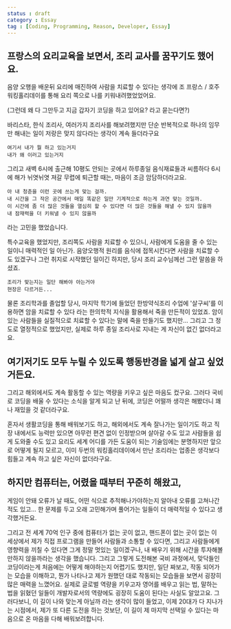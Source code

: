 ```yaml
---
status : draft
category : Essay
tag : [Coding, Programming, Reason, Developer, Essay]
---
```


## 프랑스의 요리교육을 보면서, 조리 교사를 꿈꾸기도 했어요.

음양 오행을 배운뒤 요리에
매진하여 사람을 치료할 수 있다는 생각에
조 프랑스 / 호주워킹홀리데이를 통해 요리 쪽으로 나를 키워내려했었었어요.

(그런데 왜 다 그만두고 지금 갑자기 코딩을 하고 있어요? 라고 묻는다면?)

바리스타, 한식 조리사, 여러가지 조리사를 해보려했지만
단순 반복적으로 하나의 임무만 해내는 일이 저랑은 맞지 않다라는 생각이 계속 들더라구요
```
여기서 내가 뭘 하고 있는거지
내가 왜 이러고 있는거지
```

그리고 새벽 6시에 출근해 10평도 안되는 곳에서 하루종일 음식재료들과 씨름하다 6시에 해가 뉘엿뉘엿 져갈 무렵에 퇴근할 때는, 마음이 조금 암담하더라고요.
```
아 내 청춘을 이런 곳에 쓰는게 맞는 걸까.
내 시간을 그 작은 공간에서 매일 똑같은 일만 기계적으로 하는게 과연 맞는 것일까.
이 시간에 좀 더 많은 것들을 열심히 할 수 있다면 더 많은 것들을 해낼 수 있지 않을까
내 잠재력을 더 키워낼 수 있지 않을까 
```

라는 고민을 했었습니다.

특수교육을 했었지만, 조리쪽도 사람을 치료할 수 있으니, 사람에게 도움을 줄 수 있는 일이니 매력적인 일 아닌가. 음양오행적 원리를 음식에 접목시킨다면 사람을 치료할 수도 있겠구나 그런 취지로 시작했던 일이긴 하지만, 당시 조리 교수님께선 그런 말씀을 하셨죠.

```
조리가 맞는지는 일단 해봐야 아는거야
현장은 다르거든...
```

물론 조리학과를 졸업할 당시, 마지막 학기에 들었던 한방약식조리 수업에 '살구씨'를 이용하면
암을 치료할 수 있다 라는 한의학적 지식을 활용해서 죽을 만든적이 있었죠.
암이 있는 사람들을 실질적으로 치료할 수 있다는 말에 죽을 만들기도 했지만... 그리고 그 정도로 열정적으로 했었지만, 실제로 하루 종일 조리사로 지내는 게 자신이 없긴 없더라고요.

## 여기저기도 모두 누릴 수 있도록 행동반경을 넓게 살고 싶었거든요.

그리고 해외에서도 계속 활동할 수 있는 역량을 키우고 싶은 마음도 컸구요.
그러다 국비로 코딩을 배울 수 있다는 소식을 알게 되고 난 뒤에,
코딩은 어떨까 생각은 해봤더니 꽤나 재밌을 것 같더라구요.

혼자서 생활코딩을 통해 배워보기도 하고,
해외에서도 계속 잘나가는 일이기도 하고
직장 내에서도 능력만 있으면
아무런 편견 없이 인정받으며 살아갈 수도 있고
사람들을 쉽게 도와줄 수도 있고
요리도 세계 어디를 가든 도움이 되는 기술임에는 분명하지만
앞으로 어떻게 될지 모르고, 이미 두번의 워킹홀리데이에서 만난 조리라는 업종은
생각보다 힘들고 계속 하고 싶은 자신이 없더라구요.

## 하지만 컴퓨터는, 어렸을 때부터 꾸준히 해왔고,

게임이 안돼 오류가 날 때도, 어떤 식으로 추적해나가야하는지 알아내 오류를 고쳐나간 적도 있고...
한 문제를 두고 오래 고민해가며 풀어가는 일들이 더 매력적일 수 있다고 생각했거든요.

그리고 전 세계 70억 인구 중에 컴퓨터가 없는 곳이 없고, 핸드폰이 없는 곳이 없는 이 세상에서
제가 직접 프로그램을 만들어 사람들과 소통할 수 있다면, 그리고 사람들에게 영향력을 끼칠 수 있다면
그게 정말 멋있는 일이겠구나, 내 배우기 위해 시간을 투자해볼만하지 않을까라는 생각을 했습니다.
그리고 그렇게 도전해본 국비 과정에서, 맞닥들인 코딩이라는게 처음에는 어떻게 해야하는지 어렵기도 했지만,
일단 짜보고, 작동 되어가는 모습을 이해하고, 뭔가 나타나고 제가 원했던 대로 작동되는 모습들을 보면서
굉장히 많은 매력을 느꼈어요.
실제로 글로벌 역량을 키우고자 영어를 배우고 읽는 법, 말하는 법을 읽혔던 일들이 
개발자로서의 역량에도 굉장히 도움이 된다는 사실도 알았고요.
그러다보니, 이 길이 나와 맞는게 아닐까 라는 생각이 많이 들었고, 이제 20대가 다 지나가는 시점에서,
제가 또 다른 도전을 하는 것보단, 이 길이 제 마지막 선택일 수 있다는 마음으로
온 마음을 다해 배워보려합니다.


